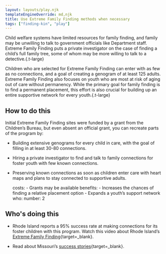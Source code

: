```yaml
---
layout: layouts/play.njk
templateEngineOverride: md,njk
title: Use Extreme Family Finding methods when necessary
tags: ["finding-kin", "play"]
---
```


Child welfare systems have limited resources for family finding, and family may be unwilling to talk to government officials like Department staff. Extreme Family Finding puts a private investigator on the case of finding a child’s full family tree, some of whom may be more willing to talk to a detective.{.t-large}

Children who are selected for Extreme Family Finding can enter with as few as no connections, and a goal of creating a genogram of at least 125 adults. Extreme Family Finding also focuses on youth who are most at risk of aging out of care without permanency. While the primary goal for family finding is to find a permanent placement, this effort is also crucial for building up an entire supportive network for every youth.{.t-large}

## How to do this

Initial Extreme Family Finding sites were funded by a grant from the Children’s Bureau, but even absent an official grant, you can recreate parts of the program by:

* Building extensive genograms for every child in care, with the goal of filling in at least 30-80 connections.

* Hiring a private investigator to find and talk to family connections for foster youth with few known connections.

* Preserving known connections as soon as children enter care with heart maps and plans to stay connected to supportive adults.

    costs:
      - Grants may be available
    benefits:
      - Increases the chances of finding a relative placement option
      - Expands a youth’s support network
    who:
      number: 2

## Who's doing this

* Rhode Island reports a 95% success rate at making connections for its foster children with this program. Watch this video about Rhode Island’s [Extreme Family Finding](https://www.wpri.com/rhode-show/connecting-through-the-extreme-family-finding-program/?fbclid=IwAR0ENP03Qx_ep_o5WyE9y4vmd5mrmW0feWp6umLg5M29ZkOgvWVolDCjjKY){target=_blank}.

* Read about Missouri’s [success stories](https://www.fosteradopt.org/family-permanency/extreme-family-finding/){target=_blank}.
 